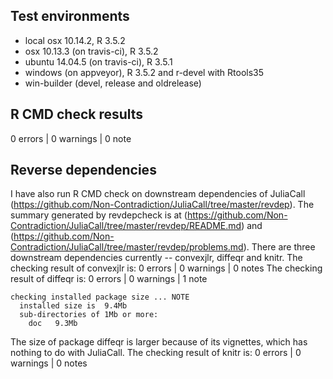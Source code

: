 ## Test environments
* local osx 10.14.2, R 3.5.2
* osx 10.13.3 (on travis-ci), R 3.5.2
* ubuntu 14.04.5 (on travis-ci), R 3.5.1
* windows (on appveyor), R 3.5.2 and r-devel with Rtools35
* win-builder (devel, release and oldrelease)

## R CMD check results

0 errors | 0 warnings | 0 note

## Reverse dependencies
I have also run R CMD check on downstream dependencies of JuliaCall
(https://github.com/Non-Contradiction/JuliaCall/tree/master/revdep).
The summary generated by revdepcheck is at (https://github.com/Non-Contradiction/JuliaCall/tree/master/revdep/README.md)
and (https://github.com/Non-Contradiction/JuliaCall/tree/master/revdep/problems.md).
There are three downstream dependencies currently -- convexjlr, diffeqr and knitr.
The checking result of convexjlr is:
0 errors | 0 warnings | 0 notes
The checking result of diffeqr is:
0 errors | 0 warnings | 1 note
```
checking installed package size ... NOTE
  installed size is  9.4Mb
  sub-directories of 1Mb or more:
    doc   9.3Mb
```
The size of package diffeqr is larger because of its vignettes,
which has nothing to do with JuliaCall.
The checking result of knitr is:
0 errors | 0 warnings | 0 notes
